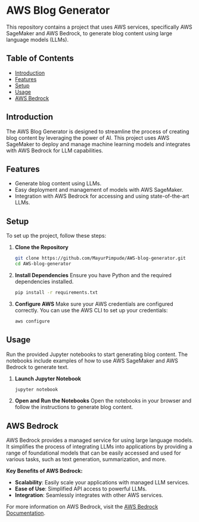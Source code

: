 # AWS Blog Generator

This repository contains a project that uses AWS services, specifically AWS SageMaker and AWS Bedrock, to generate blog content using large language models (LLMs).

## Table of Contents
- [Introduction](#introduction)
- [Features](#features)
- [Setup](#setup)
- [Usage](#usage)
- [AWS Bedrock](#aws-bedrock)

## Introduction
The AWS Blog Generator is designed to streamline the process of creating blog content by leveraging the power of AI. This project uses AWS SageMaker to deploy and manage machine learning models and integrates with AWS Bedrock for LLM capabilities.

## Features
- Generate blog content using LLMs.
- Easy deployment and management of models with AWS SageMaker.
- Integration with AWS Bedrock for accessing and using state-of-the-art LLMs.

## Setup
To set up the project, follow these steps:

1. **Clone the Repository**
    ```bash
    git clone https://github.com/MayurPimpude/AWS-blog-generator.git
    cd AWS-blog-generator
    ```

2. **Install Dependencies**
    Ensure you have Python and the required dependencies installed.
    ```bash
    pip install -r requirements.txt
    ```

3. **Configure AWS**
    Make sure your AWS credentials are configured correctly. You can use the AWS CLI to set up your credentials:
    ```bash
    aws configure
    ```

## Usage
Run the provided Jupyter notebooks to start generating blog content. The notebooks include examples of how to use AWS SageMaker and AWS Bedrock to generate text.

1. **Launch Jupyter Notebook**
    ```bash
    jupyter notebook
    ```

2. **Open and Run the Notebooks**
    Open the notebooks in your browser and follow the instructions to generate blog content.

## AWS Bedrock
AWS Bedrock provides a managed service for using large language models. It simplifies the process of integrating LLMs into applications by providing a range of foundational models that can be easily accessed and used for various tasks, such as text generation, summarization, and more.

**Key Benefits of AWS Bedrock:**
- **Scalability**: Easily scale your applications with managed LLM services.
- **Ease of Use**: Simplified API access to powerful LLMs.
- **Integration**: Seamlessly integrates with other AWS services.

For more information on AWS Bedrock, visit the [AWS Bedrock Documentation](https://aws.amazon.com/bedrock/).
